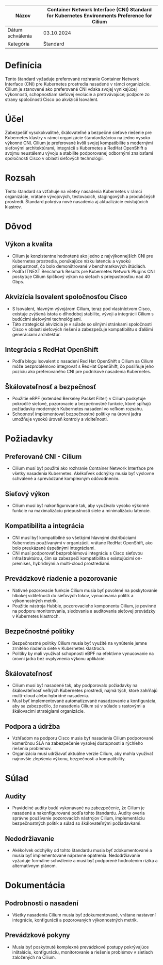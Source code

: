 | Názov | Container Network Interface (CNI) Standard for Kubernetes Environments Preference for Cilium |
|-|-|
| Dátum schválenia | 03.10.2024 |
| Kategória | Štandard |

# Definícia

Tento štandard vyžaduje preferované rozhranie Container Network Interface (CNI) pre Kubernetes prostredia nasadené v rámci organizácie. Cilium je stanovené ako preferované CNI vďaka svojej vynikajúcej výkonnosti, schopnostiam sieťovej evolúcie a pretrvávajúcej podpore zo strany spoločnosti Cisco po akvizícii Isovalent.

# Účel

Zabezpečiť vysokokvalitné, škálovateľné a bezpečné sieťové riešenie pre Kubernetes klastry v rámci organizácie štandardizáciou na jedno vysoko výkonné CNI. Cilium je preferované kvôli svojej kompatibilite s modernými sieťovými architektúrami, integrácii s Kubernetes a RedHat OpenShift a svojmu neustálemu vývoju a stabilite podporovanej odbornými znalosťami spoločnosti Cisco v oblasti sieťových technológií.

# Rozsah

Tento štandard sa vzťahuje na všetky nasadenia Kubernetes v rámci organizácie, vrátane vývojových, testovacích, stagingových a produkčných prostredí. Štandard pokrýva nové nasadenia aj aktualizácie existujúcich klastrov.

# Dôvod

## Výkon a kvalita

- Cilium je konzistentne hodnotené ako jedno z najvýkonnejších CNI pre Kubernetes prostredia, ponúkajúce nízku latenciu a vysokú priepustnosť, čo bolo demonštrované v benchmarkových štúdiách.
- Podľa ITNEXT Benchmark Results pre Kubernetes Network Plugins CNI poskytuje Cilium špičkový výkon na sieťach s priepustnosťou nad 40 Gbps.

## Akvizícia Isovalent spoločnosťou Cisco

- S Isovalent, hlavným vývojárom Cilium, teraz pod vlastníctvom Cisco, existuje zvýšená istota o dlhodobej stabilite, vývoji a integrácii Cilium s budúcimi sieťovými technológiami.
- Táto strategická akvizícia je v súlade so silnými stránkami spoločnosti Cisco v oblasti sieťových riešení a zabezpečuje kompatibilitu s ďalšími generáciami architektúr.

## Integrácia s RedHat OpenShift

- Podľa blogu Isovalent o nasadení Red Hat OpenShift s Cilium sa Cilium môže bezproblémovo integrovať s RedHat OpenShift, čo posilňuje jeho pozíciu ako preferovaného CNI pre podnikové nasadenia Kubernetes.

## Škálovateľnosť a bezpečnosť

- Použitie eBPF (extended Berkeley Packet Filter) v Cilium poskytuje pokročilé sieťové, pozorovacie a bezpečnostné funkcie, ktoré spĺňajú požiadavky moderných Kubernetes nasadení vo veľkom rozsahu.
- Schopnosť implementovať bezpečnostné politiky na úrovni jadra umožňuje vysokú úroveň kontroly a viditeľnosti.

# Požiadavky

## Preferované CNI - Cilium

- Cilium musí byť použité ako rozhranie Container Network Interface pre všetky nasadenia Kubernetes. Akékoľvek odchýlky musia byť výslovne schválené a sprevádzané komplexným odôvodnením.

## Sieťový výkon

- Cilium musí byť nakonfigurované tak, aby využívalo vysoko výkonné funkcie na maximalizáciu priepustnosti siete a minimalizáciu latencie.

## Kompatibilita a integrácia

- CNI musí byť kompatibilné so všetkými hlavnými distribúciami Kubernetes používanými v organizácii, vrátane RedHat OpenShift, ako bolo preukázané úspešnými integráciami.
- CNI musí podporovať bezproblémovú integráciu s Cisco sieťovou infraštruktúrou, čím sa zabezpečí kompatibilita s existujúcimi on-premises, hybridnými a multi-cloud prostrediami.

## Prevádzkové riadenie a pozorovanie

- Nativné pozorovacie funkcie Cilium musia byť povolené na poskytovanie hlbokej viditeľnosti do sieťových tokov, vynucovania politík a výkonnostných metrík.
- Použitie nástroja Hubble, pozorovacieho komponentu Cilium, je povinné na podporu monitorovania, sledovania a auditovania sieťovej prevádzky v Kubernetes klastroch.

## Bezpečnostné politiky

- Bezpečnostné politiky Cilium musia byť využité na vynútenie jemne zrnitého riadenia siete v Kubernetes klastroch.
- Politiky by mali využívať schopnosti eBPF na efektívne vynucovanie na úrovni jadra bez ovplyvnenia výkonu aplikácie.

## Škálovateľnosť

- Cilium musí byť nasadené tak, aby podporovalo požiadavky na škálovateľnosť veľkých Kubernetes prostredí, najmä tých, ktoré zahŕňajú multi-cloud alebo hybridné nasadenia.
- Musí byť implementované automatizované nasadzovanie a konfigurácia, aby sa zabezpečilo, že nasadenia Cilium sú v súlade s rastovými a škálovacími stratégiami organizácie.

## Podpora a údržba

- Vzhľadom na podporu Cisco musia byť nasadenia Cilium podporované komerčnou SLA na zabezpečenie vysokej dostupnosti a rýchleho riešenia problémov.
- Organizácia musí udržiavať aktuálne verzie Cilium, aby mohla využívať najnovšie zlepšenia výkonu, bezpečnosti a kompatibility.

# Súlad

## Audity

- Pravidelné audity budú vykonávané na zabezpečenie, že Cilium je nasadené a nakonfigurované podľa tohto štandardu. Audity overia správne používanie pozorovacích nástrojov Cilium, implementáciu bezpečnostných politík a súlad so škálovateľnými požiadavkami.

## Nedodržiavanie

- Akékoľvek odchýlky od tohto štandardu musia byť zdokumentované a musia byť implementované nápravné opatrenia. Nedodržiavanie vyžaduje formálne schválenie a musí byť podporené hodnotením rizika a alternatívnym plánom.

# Dokumentácia

## Podrobnosti o nasadení

- Všetky nasadenia Cilium musia byť zdokumentované, vrátane nastavení integrácie, konfigurácií a pozorovaných výkonnostných metrík.

## Prevádzkové pokyny

- Musia byť poskytnuté komplexné prevádzkové postupy pokrývajúce inštaláciu, konfiguráciu, monitorovanie a riešenie problémov v sietiach založených na Cilium.
